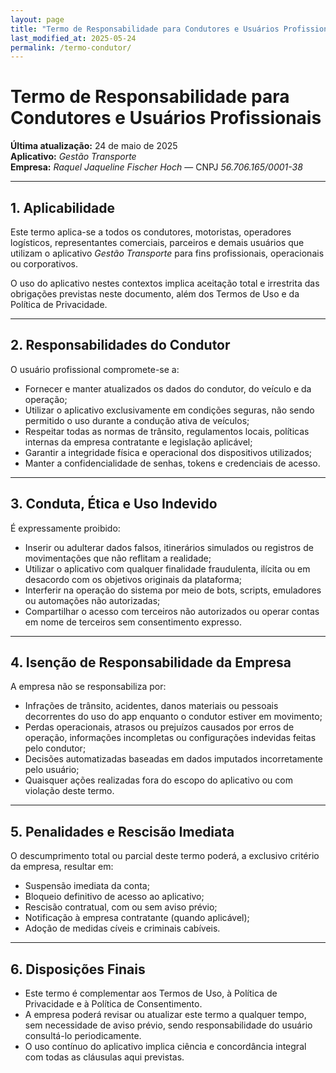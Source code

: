 ```yaml
---
layout: page
title: "Termo de Responsabilidade para Condutores e Usuários Profissionais"
last_modified_at: 2025-05-24
permalink: /termo-condutor/
---
```


# Termo de Responsabilidade para Condutores e Usuários Profissionais

**Última atualização:** 24 de maio de 2025  
**Aplicativo:** *Gestão Transporte*  
**Empresa:** *Raquel Jaqueline Fischer Hoch* — CNPJ *56.706.165/0001-38*  

---

## 1. Aplicabilidade

Este termo aplica-se a todos os condutores, motoristas, operadores logísticos, representantes comerciais, parceiros e demais usuários que utilizam o aplicativo *Gestão Transporte* para fins profissionais, operacionais ou corporativos.

O uso do aplicativo nestes contextos implica aceitação total e irrestrita das obrigações previstas neste documento, além dos Termos de Uso e da Política de Privacidade.

---

## 2. Responsabilidades do Condutor

O usuário profissional compromete-se a:

- Fornecer e manter atualizados os dados do condutor, do veículo e da operação;
- Utilizar o aplicativo exclusivamente em condições seguras, não sendo permitido o uso durante a condução ativa de veículos;
- Respeitar todas as normas de trânsito, regulamentos locais, políticas internas da empresa contratante e legislação aplicável;
- Garantir a integridade física e operacional dos dispositivos utilizados;
- Manter a confidencialidade de senhas, tokens e credenciais de acesso.

---

## 3. Conduta, Ética e Uso Indevido

É expressamente proibido:

- Inserir ou adulterar dados falsos, itinerários simulados ou registros de movimentações que não reflitam a realidade;
- Utilizar o aplicativo com qualquer finalidade fraudulenta, ilícita ou em desacordo com os objetivos originais da plataforma;
- Interferir na operação do sistema por meio de bots, scripts, emuladores ou automações não autorizadas;
- Compartilhar o acesso com terceiros não autorizados ou operar contas em nome de terceiros sem consentimento expresso.

---

## 4. Isenção de Responsabilidade da Empresa

A empresa não se responsabiliza por:

- Infrações de trânsito, acidentes, danos materiais ou pessoais decorrentes do uso do app enquanto o condutor estiver em movimento;
- Perdas operacionais, atrasos ou prejuízos causados por erros de operação, informações incompletas ou configurações indevidas feitas pelo condutor;
- Decisões automatizadas baseadas em dados imputados incorretamente pelo usuário;
- Quaisquer ações realizadas fora do escopo do aplicativo ou com violação deste termo.

---

## 5. Penalidades e Rescisão Imediata

O descumprimento total ou parcial deste termo poderá, a exclusivo critério da empresa, resultar em:

- Suspensão imediata da conta;
- Bloqueio definitivo de acesso ao aplicativo;
- Rescisão contratual, com ou sem aviso prévio;
- Notificação à empresa contratante (quando aplicável);
- Adoção de medidas cíveis e criminais cabíveis.

---

## 6. Disposições Finais

- Este termo é complementar aos Termos de Uso, à Política de Privacidade e à Política de Consentimento.
- A empresa poderá revisar ou atualizar este termo a qualquer tempo, sem necessidade de aviso prévio, sendo responsabilidade do usuário consultá-lo periodicamente.
- O uso contínuo do aplicativo implica ciência e concordância integral com todas as cláusulas aqui previstas.
